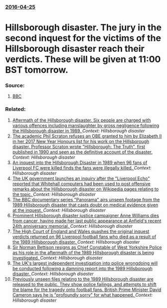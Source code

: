 ### [2016-04-25](/news/2016/04/25/index.md)

# Hillsborough disaster. The jury in the second inquest for the victims of the Hillsborough disaster reach their verdicts. These will be given at 11:00 BST tomorrow.




### Source:

1. [BBC](http://www.bbc.co.uk/news/uk-england-merseyside-36133445)

### Related:

1. [Aftermath of the Hillsborough disaster. Six people are charged with various offences including manslaughter by gross negligence following the Hillsborough disaster in 1989. ](/news/2017/06/28/aftermath-of-the-hillsborough-disaster-six-people-are-charged-with-various-offences-including-manslaughter-by-gross-negligence-following-th.md) _Context: Hillsborough disaster_
2. [The academic Phil Scraton refuses an OBE granted to him by Elizabeth II in her 2017 New Year Honours list for his work on the Hillsborough disaster. Professor Scraton wrote "Hillsborough: The Truth", first published in 1990 and seen as the definitive account of the disaster. ](/news/2016/12/29/the-academic-phil-scraton-refuses-an-obe-granted-to-him-by-elizabeth-ii-in-her-2017-new-year-honours-list-for-his-work-on-the-hillsborough-d.md) _Context: Hillsborough disaster_
3. [An inquest into the Hillsborough Disaster in 1989 when 96 fans of Liverpool FC were killed finds the fans were illegally killed. ](/news/2016/04/26/an-inquest-into-the-hillsborough-disaster-in-1989-when-96-fans-of-liverpool-fc-were-killed-finds-the-fans-were-illegally-killed.md) _Context: Hillsborough disaster_
4. [The UK government launches an inquiry after the "Liverpool Echo" reported that Whitehall computers had been used to post offensive remarks about the Hillsborough disaster on Wikipedia pages relating to the topic. ](/news/2014/04/25/the-uk-government-launches-an-inquiry-after-the-liverpool-echo-reported-that-whitehall-computers-had-been-used-to-post-offensive-remarks-a.md) _Context: Hillsborough disaster_
5. [The BBC documentary series "Panorama" airs unseen footage from the 1989 Hillsborough disaster that casts doubt on medical evidence given at the inquest. ](/news/2013/05/20/the-bbc-documentary-series-panorama-airs-unseen-footage-from-the-1989-hillsborough-disaster-that-casts-doubt-on-medical-evidence-given-at.md) _Context: Hillsborough disaster_
6. [Prominent Hillsborough disaster justice campaigner Anne Williams dies from cancer, having made her last public appearance at Anfield's recent 24th anniversary memorial. ](/news/2013/04/18/prominent-hillsborough-disaster-justice-campaigner-anne-williams-dies-from-cancer-having-made-her-last-public-appearance-at-anfield-s-recen.md) _Context: Hillsborough disaster_
7. [The High Court of England and Wales quashes the original inquest verdicts returned on 96 Liverpool football fans who died as a result of the 1989 Hillsborough disaster. ](/news/2012/12/19/the-high-court-of-england-and-wales-quashes-the-original-inquest-verdicts-returned-on-96-liverpool-football-fans-who-died-as-a-result-of-the.md) _Context: Hillsborough disaster_
8. [Sir Norman Bettison resigns as Chief Constable of West Yorkshire Police as his role in the aftermath of the 1989 Hillsborough disaster is being investigated. ](/news/2012/10/24/sir-norman-bettison-resigns-as-chief-constable-of-west-yorkshire-police-as-his-role-in-the-aftermath-of-the-1989-hillsborough-disaster-is-be.md) _Context: Hillsborough disaster_
9. [The UK's largest independent investigation into police wrongdoing will be conducted following a damning report into the 1989 Hillsborough disaster. ](/news/2012/10/12/the-uk-s-largest-independent-investigation-into-police-wrongdoing-will-be-conducted-following-a-damning-report-into-the-1989-hillsborough-di.md) _Context: Hillsborough disaster_
10. [Previously unseen files relating to the 1989 Hillsborough disaster are released to the public. They show police failings, and attempts to shift the blame for the tragedy onto football fans. British Prime Minister David Cameron says he is "profoundly sorry" for what happened. ](/news/2012/09/12/previously-unseen-files-relating-to-the-1989-hillsborough-disaster-are-released-to-the-public-they-show-police-failings-and-attempts-to-sh.md) _Context: Hillsborough disaster_
